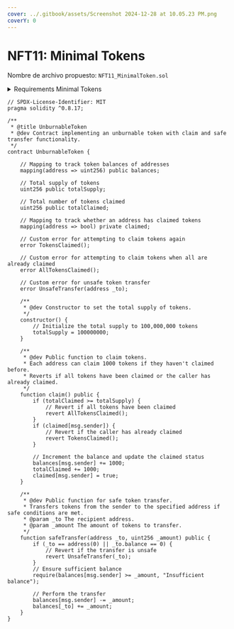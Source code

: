 ```yaml
---
cover: ../.gitbook/assets/Screenshot 2024-12-28 at 10.05.23 PM.png
coverY: 0
---
```


# NFT11: Minimal Tokens

Nombre de archivo propuesto: `NFT11_MinimalToken.sol`

<details>

<summary>Requirements Minimal Tokens</summary>

**Contract**[​](https://docs.base.org/base-learn/docs/contracts-and-basic-functions/basic-functions-exercise#contract)

Create a contract called `UnburnableToken`. Add the following in storage:

* A public mapping called `balances` to store how many tokens are owned by each address
* A `public uint` to hold `totalSupply`
* A `public uint` to hold `totalClaimed`
* Other variables as necessary to complete the task

Add the following functions.

#### Constructor[​](https://docs.base.org/base-learn/docs/minimal-tokens/minimal-tokens-exercise#constructor) <a href="#constructor" id="constructor"></a>

Add a constructor that sets the total supply of tokens to 100,000,000.

#### Claim[​](https://docs.base.org/base-learn/docs/minimal-tokens/minimal-tokens-exercise#claim) <a href="#claim" id="claim"></a>

Add a `public` function called `claim`. When called, so long as a number of tokens equalling the `totalSupply` have not yet been distributed, any wallet _that has not made a claim previously_ should be able to claim 1000 tokens. If a wallet tries to claim a second time, it should revert with `TokensClaimed`.

The `totalClaimed` should be incremented by the claim amount.

Once all tokens have been claimed, this function should revert with an error `AllTokensClaimed`. (We won't be able to test this, but you'll know if it's there!)

#### Safe Transfer[​](https://docs.base.org/base-learn/docs/minimal-tokens/minimal-tokens-exercise#safe-transfer) <a href="#safe-transfer" id="safe-transfer"></a>

Implement a `public` function called `safeTransfer` that accepts an address `_to` and an `_amount`. It should transfer tokens from the sender to the `_to` address, **only if**:

* That address is not the zero address
* That address has a balance of greater than zero Base Sepolia Eth

A failure of either of these checks should result in a revert with an `UnsafeTransfer` error, containing the address.

</details>

```solidity
// SPDX-License-Identifier: MIT
pragma solidity ^0.8.17;

/**
 * @title UnburnableToken
 * @dev Contract implementing an unburnable token with claim and safe transfer functionality.
 */
contract UnburnableToken {

    // Mapping to track token balances of addresses
    mapping(address => uint256) public balances;

    // Total supply of tokens
    uint256 public totalSupply;

    // Total number of tokens claimed
    uint256 public totalClaimed;

    // Mapping to track whether an address has claimed tokens
    mapping(address => bool) private claimed;

    // Custom error for attempting to claim tokens again
    error TokensClaimed();

    // Custom error for attempting to claim tokens when all are already claimed
    error AllTokensClaimed();

    // Custom error for unsafe token transfer
    error UnsafeTransfer(address _to);

    /**
     * @dev Constructor to set the total supply of tokens.
     */
    constructor() {
        // Initialize the total supply to 100,000,000 tokens
        totalSupply = 100000000; 
    }

    /**
     * @dev Public function to claim tokens.
     * Each address can claim 1000 tokens if they haven't claimed before.
     * Reverts if all tokens have been claimed or the caller has already claimed.
     */
    function claim() public {
        if (totalClaimed >= totalSupply) {
            // Revert if all tokens have been claimed
            revert AllTokensClaimed(); 
        }
        if (claimed[msg.sender]) {
            // Revert if the caller has already claimed
            revert TokensClaimed(); 
        }

        // Increment the balance and update the claimed status
        balances[msg.sender] += 1000;
        totalClaimed += 1000;
        claimed[msg.sender] = true;
    }

    /**
     * @dev Public function for safe token transfer.
     * Transfers tokens from the sender to the specified address if safe conditions are met.
     * @param _to The recipient address.
     * @param _amount The amount of tokens to transfer.
     */
    function safeTransfer(address _to, uint256 _amount) public {
        if (_to == address(0) || _to.balance == 0) {
            // Revert if the transfer is unsafe
            revert UnsafeTransfer(_to); 
        }
        // Ensure sufficient balance
        require(balances[msg.sender] >= _amount, "Insufficient balance"); 

        // Perform the transfer
        balances[msg.sender] -= _amount;
        balances[_to] += _amount;
    }
}
```

####
